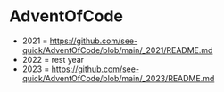 # AdventOfCode

- 2021 = https://github.com/see-quick/AdventOfCode/blob/main/_2021/README.md
- 2022 = rest year
- 2023 = https://github.com/see-quick/AdventOfCode/blob/main/_2023/README.md

